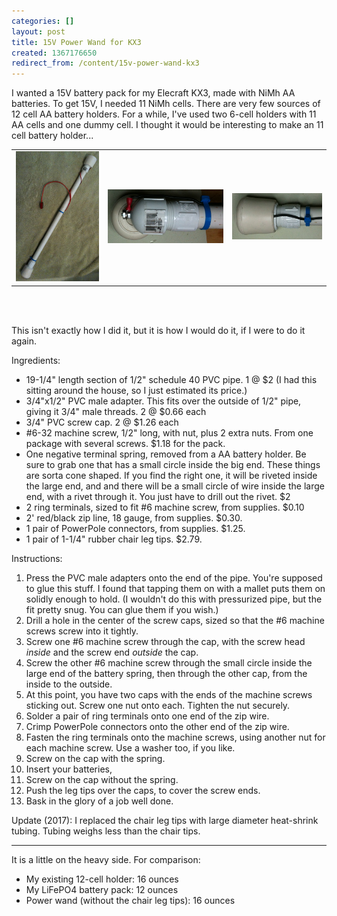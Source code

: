 ```yaml
---
categories: []
layout: post
title: 15V Power Wand for KX3
created: 1367176650
redirect_from: /content/15v-power-wand-kx3
---
```

I wanted a 15V battery pack for my Elecraft KX3, made with NiMh AA batteries.  To get 15V, I needed 11 NiMh cells.  There are very few sources of 12 cell AA battery holders.  For a while, I've used two 6-cell holders with 11 AA cells and one dummy cell.  I thought it would be interesting to make an 11 cell battery holder...


<table style="border-style:hidden;">
  <tr>
    <td><img src="/files/wand.png"></td>
    <td><img src="/files/uncapped.PNG"></td>
    <td><img src="/files/capped.PNG"></td>
  </tr>
</table>
<br />
&nbsp;
<br />

This isn't exactly how I did it, but it is how I would do it, if I were to do it again.


Ingredients:

* 19-1/4" length section of 1/2" schedule 40 PVC pipe. 1 @ $2 (I had this sitting around the house, so I just estimated its price.)
* 3/4"x1/2" PVC male adapter.  This fits over the outside of 1/2" pipe, giving it 3/4" male threads.  2 @ $0.66 each
* 3/4" PVC screw cap.  2 @ $1.26 each
* \#6-32 machine screw, 1/2" long, with nut, plus 2 extra nuts.  From one package with several screws. $1.18 for the pack.
* One negative terminal spring, removed from a AA battery holder.  Be sure to grab one that has a small circle inside the big end.  These things are sorta cone shaped.  If you find the right one, it will be riveted inside the large end, and and there will be a small circle of wire inside the large end, with a rivet through it.  You just have to drill out the rivet.  $2
* 2 ring terminals, sized to fit #6 machine screw, from supplies.  $0.10
* 2' red/black zip line, 18 gauge, from supplies.  $0.30.
* 1 pair of PowerPole connectors, from supplies. $1.25.
* 1 pair of 1-1/4" rubber chair leg tips. $2.79.

Instructions:

1. Press the PVC male adapters onto the end of the pipe.  You're supposed to glue this stuff.  I found that tapping them on with a mallet puts them on solidly enough to hold.  (I wouldn't do this with pressurized pipe, but the fit pretty snug.  You can glue them if you wish.)
1. Drill a hole in the center of the screw caps, sized so that the #6 machine screws screw into it tightly.
1. Screw one #6 machine screw through the cap, with the screw head *inside* and the screw end *outside* the cap.
1. Screw the other #6 machine screw through the small circle inside the large end of the battery spring, then through the other cap, from the inside to the outside.
1. At this point, you have two caps with the ends of the machine screws sticking out.  Screw one nut onto each.  Tighten the nut securely.
1. Solder a pair of ring terminals onto one end of the zip wire.
1. Crimp PowerPole connectors onto the other end of the zip wire.
1. Fasten the ring terminals onto the machine screws, using another nut for each machine screw.  Use a washer too, if you like.
1. Screw on the cap with the spring.
1. Insert your batteries, 
1. Screw on the cap without the spring.
1. Push the leg tips over the caps, to cover the screw ends.
1. Bask in the glory of a job well done.

Update (2017): I replaced the chair leg tips with large diameter heat-shrink tubing.  Tubing weighs less than the chair tips.

-----
It is a little on the heavy side.  For comparison:

* My existing 12-cell holder: 16 ounces
* My LiFePO4 battery pack: 12 ounces
* Power wand (without the chair leg tips): 16 ounces
